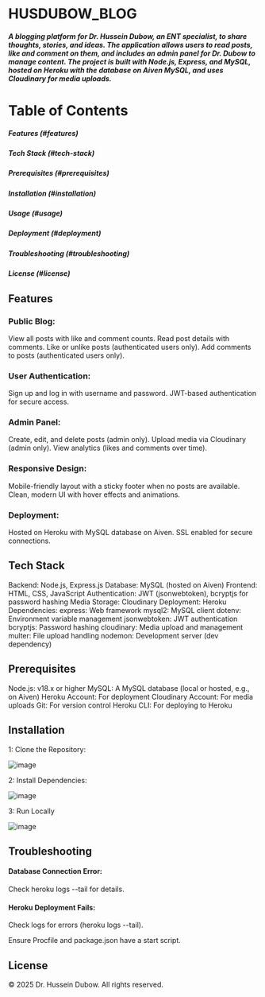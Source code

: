 # HUSDUBOW_BLOG

##### A blogging platform for Dr. Hussein Dubow, an ENT specialist, to share thoughts, stories, and ideas. The application allows users to read posts, like and comment on them, and includes an admin panel for Dr. Dubow to manage content. The project is built with Node.js, Express, and MySQL, hosted on Heroku with the database on Aiven MySQL, and uses Cloudinary for media uploads.

# Table of Contents

##### Features (#features)
##### Tech Stack (#tech-stack)
##### Prerequisites (#prerequisites)
##### Installation (#installation)
##### Usage (#usage)
##### Deployment (#deployment)
##### Troubleshooting (#troubleshooting)
##### License (#license)

## Features
### Public Blog:
View all posts with like and comment counts.
Read post details with comments.
Like or unlike posts (authenticated users only).
Add comments to posts (authenticated users only).

### User Authentication:
Sign up and log in with username and password.
JWT-based authentication for secure access.

### Admin Panel:
Create, edit, and delete posts (admin only).
Upload media via Cloudinary (admin only).
View analytics (likes and comments over time).

### Responsive Design:
Mobile-friendly layout with a sticky footer when no posts are available.
Clean, modern UI with hover effects and animations.

### Deployment:
Hosted on Heroku with MySQL database on Aiven.
SSL enabled for secure connections.

## Tech Stack
Backend: Node.js, Express.js
Database: MySQL (hosted on Aiven)
Frontend: HTML, CSS, JavaScript
Authentication: JWT (jsonwebtoken), bcryptjs for password hashing
Media Storage: Cloudinary
Deployment: Heroku
Dependencies:
           express: Web framework
           mysql2: MySQL client
           dotenv: Environment variable management
           jsonwebtoken: JWT authentication
           bcryptjs: Password hashing
           cloudinary: Media upload and management
           multer: File upload handling
           nodemon: Development server (dev dependency)

## Prerequisites
Node.js: v18.x or higher
MySQL: A MySQL database (local or hosted, e.g., on Aiven)
Heroku Account: For deployment
Cloudinary Account: For media uploads
Git: For version control
Heroku CLI: For deploying to Heroku

##  Installation
1: Clone the Repository:

![image](https://github.com/user-attachments/assets/3347d7a3-b8f4-4504-a350-b5e5355857a0)


2: Install Dependencies:

![image](https://github.com/user-attachments/assets/a57189b0-be92-4780-bb66-bab24f254d02)

3: Run Locally

![image](https://github.com/user-attachments/assets/bded1bb4-c3f7-4806-bb0f-5d4f67d25636)

## Troubleshooting
#### Database Connection Error:
Check heroku logs --tail for details.

#### Heroku Deployment Fails:
Check logs for errors (heroku logs --tail).

Ensure Procfile and package.json have a start script.

## License
© 2025 Dr. Hussein Dubow. All rights reserved.
